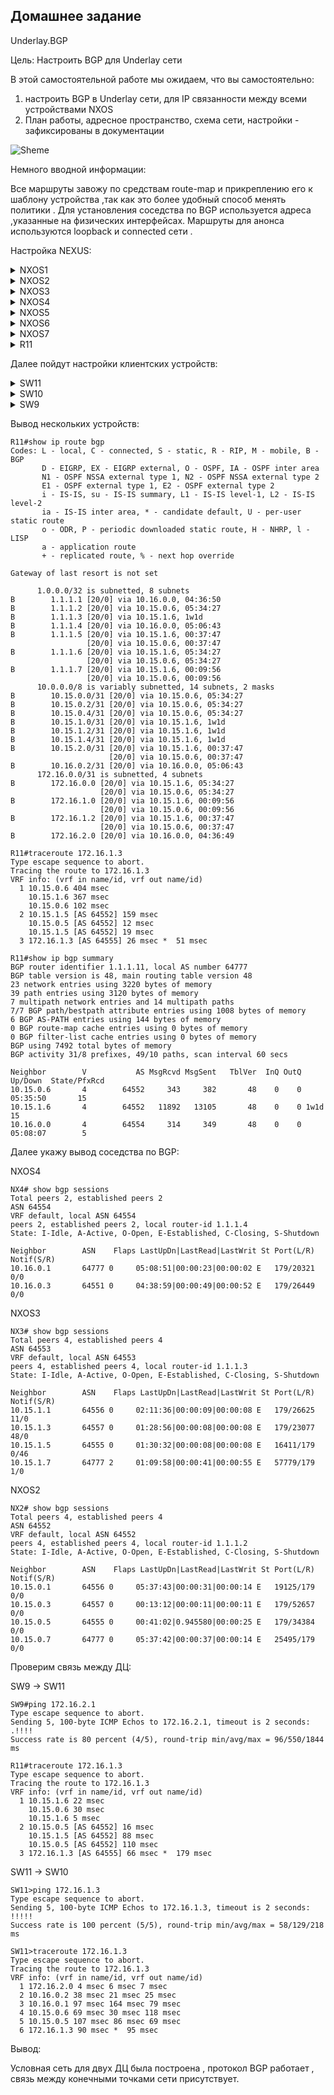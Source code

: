 ## Домашнее задание

Underlay.BGP

Цель: Настроить BGP для Underlay сети

В этой самостоятельной работе мы ожидаем, что вы самостоятельно:

1. настроить BGP в Underlay сети, для IP связанности между всеми устройствами NXOS
2. План работы, адресное пространство, схема сети, настройки - зафиксированы в документации

![Sheme](./img/Schema.png)

Немного вводной информации:

 Все маршруты завожу по средствам route-map и прикреплению его к шаблону устройства ,так как это более удобный способ менять политики .  Для установления соседства по BGP используется адреса ,указанные на физических интерфейсах. Маршруты для анонса используются loopback и connected сети . 

Настройка NEXUS:


<details>
  <summary>NXOS1</summary>
<pre><code>
configure terminal
hostname NX1
!
feature bgp
!
no ip domain-lookup
!
interface Ethernet1/1
  no switchport
  ip address 10.16.0.3/31
  no shutdown
!
interface Ethernet1/2
  no switchport
  ip address 172.16.2.0/31
  no shutdown
!
interface loopback0
  ip address 1.1.1.1/32
  no shutdown
!
route-map BGP-OUT permit 10
 match ip address prefix-list LOOPBACK P2P
!
ip prefix-list LOOPBACK seq 5 permit 1.1.1.1/32 
ip prefix-list P2P permit 10.16.0.3/31 
ip prefix-list P2P permit 172.16.2.0/31 
!
router bgp 64551
  router-id 1.1.1.1
  bestpath as-path multipath-relax
  address-family ipv4 unicast
    redistribute direct route-map BGP-OUT
    maximum-paths 4
  template peer NXOS4
    remote-as 64554
    password cisco
    address-family ipv4 unicast
    log-neighbor-changes
    exit
  neighbor 10.16.0.2
    inherit peer NXOS4
    exit
!
line vty
  exec-timeout 0
!
end
copy run star
</code></pre>
</details>
<details>
  <summary>NXOS2</summary>
<pre><code>
configure terminal
!
hostname NX2
!
feature bgp
!
no ip domain-lookup
!
interface Ethernet1/1
  no switchport
  ip address 10.15.0.0/31
  no shutdown
!
interface Ethernet1/2
  no switchport
  ip address 10.15.0.2/31
  no shutdown
!
interface Ethernet1/3
  no switchport
  ip address 10.15.0.4/31
  no shutdown
!
interface Ethernet1/4
  no switchport
  ip address 10.15.0.6/31
  no shutdown
!
interface loopback0
  ip address 1.1.1.2/32
!
route-map BGP-OUT permit 10
 match ip address prefix-list LOOPBACK P2P
!
ip prefix-list LOOPBACK seq 5 permit 1.1.1.2/32 
ip prefix-list P2P permit 10.15.0.0/31 
ip prefix-list P2P permit 10.15.0.2/31 
ip prefix-list P2P permit 10.15.0.4/31 
ip prefix-list P2P permit 10.15.0.6/31 
!
router bgp 64552
  router-id 1.1.1.2
  bestpath as-path multipath-relax
  address-family ipv4 unicast
    redistribute direct route-map BGP-OUT
    maximum-paths 4
!
 template peer R11
    remote-as 64777
    password cisco
    address-family ipv4 unicast
    log-neighbor-changes
    exit
  template peer NXOS6
    remote-as 64556
    password cisco
    address-family ipv4 unicast
    log-neighbor-changes
    exit
  template peer NXOS5
    remote-as 64555
    password cisco
    address-family ipv4 unicast
    log-neighbor-changes
    exit
  template peer NXOS7
    remote-as 64557
    password cisco
    address-family ipv4 unicast
    exit
    exit
  neighbor 10.15.0.7
    inherit peer R11
    exit
  neighbor 10.15.0.5
    inherit peer NXOS5
    exit
  neighbor 10.15.0.3
    inherit peer NXOS7
    exit
  neighbor 10.15.0.1
    inherit peer NXOS6
    exit
!
line vty
  exec-timeout 0
!
end
copy run star
</code></pre>
</details>
<details>
  <summary>NXOS3</summary>
<pre><code>
configure terminal 
!
hostname NX3
!
feature bgp
!
no ip domain-lookup
!
interface Ethernet1/1
  no switchport
  ip address 10.15.1.0/31
  no shutdown
!
interface Ethernet1/2
  no switchport
  ip address 10.15.1.2/31
  no shutdown
!
interface Ethernet1/3
  no switchport
  ip address 10.15.1.4/31
  no shutdown
!
interface Ethernet1/4
  no switchport
  ip address 10.15.1.6/31
  no shutdown
!
interface loopback0
  ip address 1.1.1.3/32
!
route-map BGP-OUT permit 10
 match ip address prefix-list LOOPBACK P2P
!
ip prefix-list LOOPBACK seq 5 permit 1.1.1.3/32 
ip prefix-list P2P seq 5 permit 10.15.1.0/24 
ip prefix-list P2P seq 10 permit 10.15.1.0/31 
ip prefix-list P2P seq 15 permit 10.15.1.2/31 
ip prefix-list P2P seq 20 permit 10.15.1.4/31 
ip prefix-list P2P seq 25 permit 10.15.1.6/31 
!
router bgp 64552
  router-id 1.1.1.3
  bestpath as-path multipath-relax
  address-family ipv4 unicast
    redistribute direct route-map BGP-OUT
    maximum-paths 4
!
   template peer R11
    remote-as 64777
    password cisco
    address-family ipv4 unicast
    log-neighbor-changes
    exit
  template peer NXOS6
    remote-as 64556
    password cisco
    address-family ipv4 unicast
    log-neighbor-changes
    exit
  template peer NXOS5
    remote-as 64555
    password cisco
    address-family ipv4 unicast
    log-neighbor-changes
    exit
  template peer NXOS7
    remote-as 64557
    password cisco
    address-family ipv4 unicast
    exit
    exit
  neighbor 10.15.1.1
    inherit peer NXOS6
    exit
  neighbor 10.15.1.3
    inherit peer NXOS7
    exit
  neighbor 10.15.1.5
    inherit peer NXOS5
    exit
  neighbor 10.15.1.7
    inherit peer R11
    exit
!
line vty
  exec-timeout 0
!
end
copy run star
</code></pre>
</details>
<details>
  <summary>NXOS4</summary>
<pre><code>
 configure terminal
!
hostname NX4
!
feature bgp
!
no ip domain-lookup
!
interface Ethernet1/1
  no switchport
  ip address 10.16.0.2/31
  no shutdown
!
interface Ethernet1/2
  no switchport
  ip address 10.16.0.0/31
  no shutdown
!
interface loopback0
  ip address 1.1.1.4/32
!
route-map BGP-OUT permit 10
 match ip address prefix-list LOOPBACK P2P
!
ip prefix-list LOOPBACK permit 1.1.1.4/32 
ip prefix-list P2P permit 10.16.0.2/31 
ip prefix-list P2P permit 10.16.0.0/31 
!
router bgp 64554
  router-id 1.1.1.4
  bestpath as-path multipath-relax
  address-family ipv4 unicast
    redistribute direct route-map BGP-OUT
    maximum-paths 4
  template peer R11
    remote-as 64777
    password cisco
    address-family ipv4 unicast
    log-neighbor-changes
    exit
  template peer NXOS1
    remote-as 64551
    password cisco
    address-family ipv4 unicast
    log-neighbor-changes
    exit
  neighbor 10.16.0.3
    inherit peer NXOS1
    exit
  neighbor 10.16.0.1
    inherit peer R11
    exit
!
line vty
  exec-timeout 0
!
end
copy run star 
</code></pre>
</details>
<details>
  <summary>NXOS5</summary>
<pre><code>
configure terminal 
!
hostname NX5
!
!
feature bgp
!
no ip domain-lookup
!
interface Ethernet1/1
  no switchport
  ip address 10.15.0.5/31
  no shutdown
!
interface Ethernet1/2
  no switchport
  ip address 10.15.1.5/31
  no shutdown
!
interface Ethernet1/3
  no switchport
  ip address 172.16.1.2/31
  no shutdown
!
interface Ethernet1/4
  no switchport
  ip address 10.15.2.0/31
  no shutdown
!
interface loopback0
  ip address 1.1.1.5/32
!
route-map BGP-OUT permit 10
 match ip address prefix-list LOOPBACK P2P
!
ip prefix-list LOOPBACK permit 1.1.1.5/32 
ip prefix-list P2P permit 10.15.0.5/31 
ip prefix-list P2P permit 10.15.1.5/31 
ip prefix-list P2P permit 10.15.2.0/31 
ip prefix-list P2P permit 172.16.1.2/31 
!
router bgp 64555
  router-id 1.1.1.5
  bestpath as-path multipath-relax
  address-family ipv4 unicast
    redistribute direct route-map BGP-OUT
    maximum-paths 4
!
  template peer NXOS2
    remote-as 64552
    password cisco
    address-family ipv4 unicast
    log-neighbor-changes
    exit
  template peer NXOS7
    remote-as 64557
    password cisco
    address-family ipv4 unicast
    log-neighbor-changes
    exit
  template peer NXOS3
    remote-as 64552
    password cisco
    address-family ipv4 unicast
    exit
    exit
  neighbor 10.15.0.4
    inherit peer NXOS2
    exit
  neighbor 10.15.1.4
    inherit peer NXOS3
    exit
  neighbor 10.15.2.1
    inherit peer NXOS7
    exit
!
line vty
  exec-timeout 0
!
end
copy run star 
</code></pre>
</details>
<details>
  <summary>NXOS6</summary>
<pre><code>
configure terminal
!
hostname NX6
!
feature bgp
!
no ip domain-lookup
!
interface Ethernet1/1
  no switchport
  ip address 10.15.0.1/31
  no shutdown
!
interface Ethernet1/2
  no switchport
  ip address 10.15.1.1/31
  no shutdown
!
interface Ethernet1/3
  no switchport
  ip address 172.16.0.0/31
  no shutdown
!
interface loopback0
  ip address 1.1.1.6/32
!
route-map BGP-OUT permit 10
 match ip address prefix-list LOOPBACK P2P
!
ip prefix-list LOOPBACK seq 5 permit 1.1.1.6/32 
ip prefix-list P2P permit 10.15.0.1/31 
ip prefix-list P2P permit 10.15.1.1/31 
ip prefix-list P2P permit 172.16.0.0/31 
!
router bgp 64556
  router-id 1.1.1.6
  bestpath as-path multipath-relax
  address-family ipv4 unicast
    redistribute direct route-map BGP-OUT
    maximum-paths 4
!
  template peer NXOS2
    remote-as 64552
    password cisco
    address-family ipv4 unicast
    log-neighbor-changes
    exit
  template peer NXOS3
    remote-as 64552
    password cisco
    address-family ipv4 unicast
    exit
    exit
  neighbor 10.15.0.0
    inherit peer NXOS2
    exit
  neighbor 10.15.1.0
    inherit peer NXOS3
    exit
!
line vty
  exec-timeout 0
!
end
copy run star 
</code></pre>
</details>
<details>
  <summary>NXOS7</summary>
<pre><code>
configure terminal
!
hostname NX7
!
feature bgp
!
no ip domain-lookup
!
interface Ethernet1/1
  no switchport
  ip address 10.15.0.3/31
  no shutdown
!
interface Ethernet1/2
  no switchport
  ip address 10.15.1.3/31
  no shutdown
!
interface Ethernet1/3
  no switchport
  ip address 10.15.2.1/31
  no shutdown
!
interface Ethernet1/4
  no switchport
  ip address 172.16.1.0/31
  no shutdown
!
interface loopback0
  ip address 1.1.1.7/32
!
route-map BGP-OUT permit 10
 match ip address prefix-list LOOPBACK P2P
!
ip prefix-list LOOPBACK permit 1.1.1.7/32 
ip prefix-list P2P permit 10.15.0.3/31 
ip prefix-list P2P permit 10.15.1.3/31 
ip prefix-list P2P permit 10.15.2.1/31 
ip prefix-list P2P permit 172.16.1.0/31 
!
router bgp 64557
  router-id 1.1.1.7
  bestpath as-path multipath-relax
  address-family ipv4 unicast
    redistribute direct route-map BGP-OUT
    maximum-paths 4
!
   template peer NXOS2
    remote-as 64552
    password cisco
    address-family ipv4 unicast
    log-neighbor-changes
    exit
  template peer NXOS5
    remote-as 64555
    password cisco
    address-family ipv4 unicast
    log-neighbor-changes
    exit
  template peer NXOS3
    remote-as 64552
    password cisco
    address-family ipv4 unicast
    exit
    exit
  neighbor 10.15.0.2
    inherit peer NXOS2
    exit
  neighbor 10.15.1.2
    inherit peer NXOS3
    exit
  neighbor 10.15.2.0
    inherit peer NXOS5
    exit
!
line vty
  exec-timeout 0
!
end
copy run star 
</code></pre>
</details>
<details>
  <summary>R11</summary>
<pre><code>
  enable
configure terminal
!
service password-encryption
!
hostname R11
no router bgp 64777
!
no ip domain lookup
!
interface Loopback0
 no shutdown
 ip address 1.1.1.11 255.255.255.255
 duplex full
!
interface Ethernet0/0
 no shutdown
 ip address 10.15.0.7 255.255.255.254
 duplex full
!
interface Ethernet0/1
 no shutdown
 ip address 10.15.1.7 255.255.255.254
 duplex full
!
interface Ethernet0/2
 no shutdown
 ip address 10.16.0.1 255.255.255.254
 duplex full
!
route-map BGP-OUT permit 10
 match ip address prefix-list LOOPBACK P2P
!
ip prefix-list LOOPBACK permit 1.1.1.11/32 
ip prefix-list P2P permit 10.15.0.7/31 
ip prefix-list P2P permit 10.15.1.7/31 
ip prefix-list P2P permit 10.16.0.1/31 
!
router bgp 64777
!
 template peer-session NXOS2
  remote-as 64552
  password cisco
 exit-peer-session
 !
 template peer-session NXOS3
  remote-as 64552
  password cisco
 exit-peer-session
 !
 template peer-session NXOS4
  remote-as 64554
  password cisco
 exit-peer-session
 !
 bgp log-neighbor-changes
 no bgp default ipv4-unicast
 neighbor 10.15.0.6 inherit peer-session NXOS2
 neighbor 10.15.1.6 inherit peer-session NXOS3
 neighbor 10.16.0.0 inherit peer-session NXOS4
 !
 address-family ipv4
  redistribute connected route-map BGP-OUT
  neighbor 10.15.0.6 activate
  neighbor 10.15.1.6 activate
  neighbor 10.16.0.0 activate
  maximum-paths 4
 exit-address-family
!
line con 0
 exec-timeout 0 0
!
end
copy run star 
</code></pre>
</details>

Далее пойдут настройки клиентских устройств:

<details>
  <summary>SW11</summary>
<pre><code>
  enable
configure terminal
!
host SW11
line con 0
exec-t 0 0
exit
no ip domain loo
!
interface e0/0
no sw
ip addr 172.16.2.1 255.255.255.254
duplex full
no sh
exit
!
ip route 0.0.0.0 0.0.0.0 172.16.2.0 
end
wr
</code></pre>
</details>
<details>
  <summary>SW10</summary>
<pre><code>
enable
configure terminal
!
host SW10
line con 0
exec-t 0 0
exit
no ip domain loo
!
interface e0/0
no sw
ip addr 172.16.1.3 255.255.255.254
duplex full
no sh
exit
!
interface e0/1
no sw
ip addr 172.16.1.1 255.255.255.254
duplex full
no sh
exit
!
ip sla 1
icmp-echo 172.16.1.2 source-interface e0/0
frequency 10
ip sla schedule 1 start-time now life forever 
track 1 ip sla 1 reachability
ip route 0.0.0.0 0.0.0.0 172.16.1.2 track 1
!
ip route 0.0.0.0 0.0.0.0 172.16.1.0 10
end
wr
</code></pre>
</details>
<details>
  <summary>SW9</summary>
<pre><code>
enable
configure terminal
!
host SW9
line con 0
exec-t 0 0
exit
no ip domain loo
!
interface e0/0
no sw
ip addr 172.16.0.1 255.255.255.254
duplex full
no sh
exit
!
ip route 0.0.0.0 0.0.0.0 172.16.0.0 
end
wr
</code></pre>
</details>


Вывод нескольких устройств:

```
R11#show ip route bgp 
Codes: L - local, C - connected, S - static, R - RIP, M - mobile, B - BGP
       D - EIGRP, EX - EIGRP external, O - OSPF, IA - OSPF inter area 
       N1 - OSPF NSSA external type 1, N2 - OSPF NSSA external type 2
       E1 - OSPF external type 1, E2 - OSPF external type 2
       i - IS-IS, su - IS-IS summary, L1 - IS-IS level-1, L2 - IS-IS level-2
       ia - IS-IS inter area, * - candidate default, U - per-user static route
       o - ODR, P - periodic downloaded static route, H - NHRP, l - LISP
       a - application route
       + - replicated route, % - next hop override

Gateway of last resort is not set

      1.0.0.0/32 is subnetted, 8 subnets
B        1.1.1.1 [20/0] via 10.16.0.0, 04:36:50
B        1.1.1.2 [20/0] via 10.15.0.6, 05:34:27
B        1.1.1.3 [20/0] via 10.15.1.6, 1w1d
B        1.1.1.4 [20/0] via 10.16.0.0, 05:06:43
B        1.1.1.5 [20/0] via 10.15.1.6, 00:37:47
                 [20/0] via 10.15.0.6, 00:37:47
B        1.1.1.6 [20/0] via 10.15.1.6, 05:34:27
                 [20/0] via 10.15.0.6, 05:34:27
B        1.1.1.7 [20/0] via 10.15.1.6, 00:09:56
                 [20/0] via 10.15.0.6, 00:09:56
      10.0.0.0/8 is variably subnetted, 14 subnets, 2 masks
B        10.15.0.0/31 [20/0] via 10.15.0.6, 05:34:27
B        10.15.0.2/31 [20/0] via 10.15.0.6, 05:34:27
B        10.15.0.4/31 [20/0] via 10.15.0.6, 05:34:27
B        10.15.1.0/31 [20/0] via 10.15.1.6, 1w1d
B        10.15.1.2/31 [20/0] via 10.15.1.6, 1w1d
B        10.15.1.4/31 [20/0] via 10.15.1.6, 1w1d
B        10.15.2.0/31 [20/0] via 10.15.1.6, 00:37:47
                      [20/0] via 10.15.0.6, 00:37:47
B        10.16.0.2/31 [20/0] via 10.16.0.0, 05:06:43
      172.16.0.0/31 is subnetted, 4 subnets
B        172.16.0.0 [20/0] via 10.15.1.6, 05:34:27
                    [20/0] via 10.15.0.6, 05:34:27
B        172.16.1.0 [20/0] via 10.15.1.6, 00:09:56
                    [20/0] via 10.15.0.6, 00:09:56
B        172.16.1.2 [20/0] via 10.15.1.6, 00:37:47
                    [20/0] via 10.15.0.6, 00:37:47
B        172.16.2.0 [20/0] via 10.16.0.0, 04:36:49

R11#traceroute 172.16.1.3
Type escape sequence to abort.
Tracing the route to 172.16.1.3
VRF info: (vrf in name/id, vrf out name/id)
  1 10.15.0.6 404 msec
    10.15.1.6 367 msec
    10.15.0.6 102 msec
  2 10.15.1.5 [AS 64552] 159 msec
    10.15.0.5 [AS 64552] 12 msec
    10.15.1.5 [AS 64552] 19 msec
  3 172.16.1.3 [AS 64555] 26 msec *  51 msec
```

```
R11#show ip bgp summary 
BGP router identifier 1.1.1.11, local AS number 64777
BGP table version is 48, main routing table version 48
23 network entries using 3220 bytes of memory
39 path entries using 3120 bytes of memory
7 multipath network entries and 14 multipath paths
7/7 BGP path/bestpath attribute entries using 1008 bytes of memory
6 BGP AS-PATH entries using 144 bytes of memory
0 BGP route-map cache entries using 0 bytes of memory
0 BGP filter-list cache entries using 0 bytes of memory
BGP using 7492 total bytes of memory
BGP activity 31/8 prefixes, 49/10 paths, scan interval 60 secs

Neighbor        V           AS MsgRcvd MsgSent   TblVer  InQ OutQ Up/Down  State/PfxRcd
10.15.0.6       4        64552     343     382       48    0    0 05:35:50       15
10.15.1.6       4        64552   11892   13105       48    0    0 1w1d           15
10.16.0.0       4        64554     314     349       48    0    0 05:08:07        5
```

Далее укажу вывод соседства по BGP:

NXOS4

```
NX4# show bgp sessions 
Total peers 2, established peers 2
ASN 64554
VRF default, local ASN 64554
peers 2, established peers 2, local router-id 1.1.1.4
State: I-Idle, A-Active, O-Open, E-Established, C-Closing, S-Shutdown

Neighbor        ASN    Flaps LastUpDn|LastRead|LastWrit St Port(L/R)  Notif(S/R)
10.16.0.1       64777 0     05:08:51|00:00:23|00:00:02 E   179/20321      0/0
10.16.0.3       64551 0     04:38:59|00:00:49|00:00:52 E   179/26449      0/0
```

NXOS3

```
NX3# show bgp sessions 
Total peers 4, established peers 4
ASN 64553
VRF default, local ASN 64553
peers 4, established peers 4, local router-id 1.1.1.3
State: I-Idle, A-Active, O-Open, E-Established, C-Closing, S-Shutdown

Neighbor        ASN    Flaps LastUpDn|LastRead|LastWrit St Port(L/R)  Notif(S/R)
10.15.1.1       64556 0     02:11:36|00:00:09|00:00:08 E   179/26625      11/0
10.15.1.3       64557 0     01:28:56|00:00:08|00:00:08 E   179/23077      48/0
10.15.1.5       64555 0     01:30:32|00:00:08|00:00:08 E   16411/179        0/46
10.15.1.7       64777 2     01:09:58|00:00:41|00:00:55 E   57779/179        1/0
```

NXOS2

```
NX2# show bgp sessions 
Total peers 4, established peers 4
ASN 64552
VRF default, local ASN 64552
peers 4, established peers 4, local router-id 1.1.1.2
State: I-Idle, A-Active, O-Open, E-Established, C-Closing, S-Shutdown

Neighbor        ASN    Flaps LastUpDn|LastRead|LastWrit St Port(L/R)  Notif(S/R)
10.15.0.1       64556 0     05:37:43|00:00:31|00:00:14 E   19125/179        0/0
10.15.0.3       64557 0     00:13:12|00:00:11|00:00:11 E   179/52657        0/0
10.15.0.5       64555 0     00:41:02|0.945580|00:00:25 E   179/34384        0/0
10.15.0.7       64777 0     05:37:42|00:00:37|00:00:14 E   25495/179        0/0
```

Проверим связь между ДЦ:

SW9  -> SW11

```
SW9#ping 172.16.2.1
Type escape sequence to abort.
Sending 5, 100-byte ICMP Echos to 172.16.2.1, timeout is 2 seconds:
.!!!!
Success rate is 80 percent (4/5), round-trip min/avg/max = 96/550/1844 ms

R11#traceroute 172.16.1.3
Type escape sequence to abort.
Tracing the route to 172.16.1.3
VRF info: (vrf in name/id, vrf out name/id)
  1 10.15.1.6 22 msec
    10.15.0.6 30 msec
    10.15.1.6 5 msec
  2 10.15.0.5 [AS 64552] 16 msec
    10.15.1.5 [AS 64552] 88 msec
    10.15.0.5 [AS 64552] 110 msec
  3 172.16.1.3 [AS 64555] 66 msec *  179 msec
```

SW11 -> SW10

```
SW11>ping 172.16.1.3
Type escape sequence to abort.
Sending 5, 100-byte ICMP Echos to 172.16.1.3, timeout is 2 seconds:
!!!!!
Success rate is 100 percent (5/5), round-trip min/avg/max = 58/129/218 ms

SW11>traceroute 172.16.1.3
Type escape sequence to abort.
Tracing the route to 172.16.1.3
VRF info: (vrf in name/id, vrf out name/id)
  1 172.16.2.0 4 msec 6 msec 7 msec
  2 10.16.0.2 38 msec 21 msec 25 msec
  3 10.16.0.1 97 msec 164 msec 79 msec
  4 10.15.0.6 69 msec 30 msec 118 msec
  5 10.15.0.5 107 msec 86 msec 69 msec
  6 172.16.1.3 90 msec *  95 msec
```

Вывод:

Условная сеть для двух ДЦ была построена , протокол BGP работает , связь между конечными точками сети присутствует.